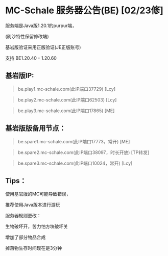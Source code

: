 # MC-Schale 服务器公告(BE) [02/23修]

服务端是Java版1.20.1的purpur端，

(刷沙特性保留修改端)

基岩版验证采用正版验证(JE正版账号)

支持 BE1.20.40 - 1.20.60

## 基岩版IP:

>be.play1.mc-schale.com(此IP端口37729) [Lcy]

>be.play2.mc-schale.com(此IP端口62503) [Lcy]

>be.play3.mc-schale.com(此IP端口17865) [ME]

## 基岩版版备用节点：

>be.spare1.mc-schale.com(此IP端口17773，常开) [ME]

>be.spare2.mc-schale.com(此IP端口38097，时长开放) [TP转发]

>be.spare3.mc-schale.com(此IP端口10024，常开) [Lcy]

## Tips：

使用基岩版的MC可能导致错误，

推荐使用Java版本进行游玩

服务器规则更改：

生物破坏开，苦力怕方块破坏关

增加了部分物品合成

掉落物生存时间现在是3分钟